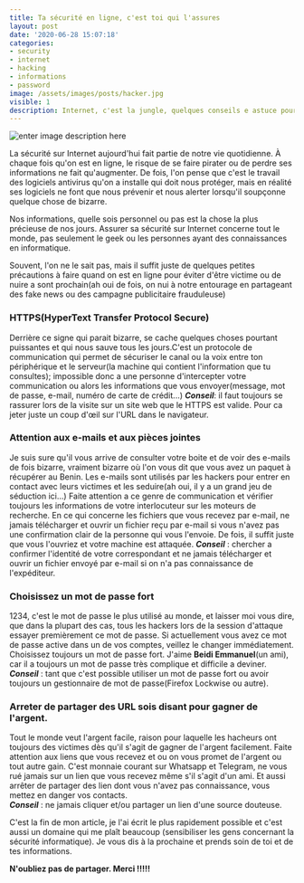 ```yaml
---
title: Ta sécurité en ligne, c'est toi qui l'assures
layout: post
date: '2020-06-28 15:07:18'
categories:
- security
- internet
- hacking
- informations
- password
image: /assets/images/posts/hacker.jpg
visible: 1
description: Internet, c'est la jungle, quelques conseils e astuce pour assurer votre sécurité.
---
```


![enter image description here](https://assets.vg247.com/current//2017/01/Hacker.jpg)

La sécurité sur Internet aujourd'hui fait partie de notre vie quotidienne. À chaque fois qu'on est en ligne, le risque de se faire pirater ou de perdre ses informations ne fait qu'augmenter. De fois, l'on pense que c'est le travail des logiciels antivirus qu'on a installe qui doit nous protéger, mais en réalité ses logiciels ne font que nous prévenir et nous alerter lorsqu'il soupçonne quelque chose de bizarre.

Nos informations, quelle sois personnel ou pas est la chose la plus précieuse de nos jours. Assurer sa sécurité sur Internet concerne tout le monde, pas seulement le geek ou les personnes ayant des connaissances en informatique.

Souvent, l'on ne le sait pas, mais il suffit juste de quelques petites précautions à faire quand on est en ligne pour éviter d'être victime ou de nuire a sont prochain(ah oui de fois, on nui à notre entourage en partageant des fake news ou des campagne publicitaire frauduleuse)

### HTTPS(HyperText Transfer Protocol Secure)
Derrière ce signe qui parait bizarre, se cache quelques choses pourtant puissantes et qui nous sauve tous les jours.C'est un protocole de communication qui permet de sécuriser le canal ou la voix entre ton périphérique et le serveur(la machine qui contient l'information que tu consultes); impossible donc a une personne d'intercepter votre communication ou alors les informations que vous envoyer(message, mot de passe, e-mail, numéro de carte de crédit...)
***Conseil***: il faut toujours se rassurer lors de la visite sur un site web que le HTTPS est valide. Pour ca jeter juste un coup d'œil sur l'URL dans le navigateur.

### Attention aux e-mails et aux pièces jointes
Je suis sure qu'il vous arrive de consulter votre boite et de voir des e-mails de fois bizarre, vraiment bizarre où l'on vous dit que vous avez un paquet à récupérer au Benin. Les e-mails sont utilisés par les hackers pour entrer en contact avec leurs victimes et les seduire(ah oui, il y a un grand jeu de séduction ici...) Faite attention a ce genre de communication et vérifier toujours les informations de votre interlocuteur sur les moteurs de recherche.
En ce qui concerne les fichiers que vous recevez par e-mail, ne jamais télécharger et ouvrir un fichier reçu par e-mail si vous n'avez pas une confirmation clair de la personne qui vous l'envoie. De fois, il suffit juste que vous l'ouvriez et votre machine est attaquée.
***Conseil*** : chercher a confirmer l'identité de votre correspondant et ne jamais télécharger et ouvrir un fichier envoyé par e-mail si on n'a pas connaissance de l'expéditeur.

### Choisissez un mot de passe fort
1234, c'est le mot de passe le plus utilisé au monde, et laisser moi vous dire, que dans la plupart des cas, tous les hackers lors de la session d'attaque essayer premièrement ce mot de passe. Si actuellement vous avez ce mot de passe active dans un de vos comptes, veillez le changer immédiatement. Choisissez toujours un mot de passe fort. J'aime **Beidi Emmanuel**(un ami), car il a toujours un mot de passe très complique et difficile a deviner.  
***Conseil*** : tant que c'est possible utiliser un mot de passe fort ou avoir toujours un gestionnaire de mot de passe(Firefox Lockwise ou autre).

### Arreter de partager des URL sois disant pour gagner de l'argent.
Tout le monde veut l'argent facile, raison pour laquelle les hacheurs ont toujours des victimes dès qu'il s'agit de gagner de l'argent facilement. Faite attention aux liens que vous recevez et ou on vous promet de l'argent ou tout autre gain. C'est monnaie courant sur Whatsapp et Telegram, ne vous rué jamais sur un lien que vous recevez même s'il s'agit d'un ami.
Et aussi arrêter de partager des lien dont vous n'avez pas connaissance, vous mettez en danger vos contacts.  
***Conseil*** : ne jamais cliquer et/ou partager un lien d'une source douteuse.

C'est la fin de mon article, je l'ai écrit le plus rapidement possible et c'est aussi un domaine qui me plaît beaucoup (sensibiliser les gens concernant la sécurité informatique). Je vous dis à la prochaine et prends soin de toi et de tes informations.  
  
**N'oubliez pas de partager. Merci !!!!!**
